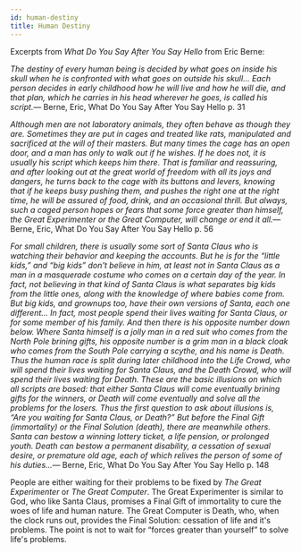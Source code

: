 ```yaml
---
id: human-destiny
title: Human Destiny
---
```

<link href="index.css" rel="stylesheet"></link>

Excerpts from *What Do You Say After You Say Hello* from Eric Berne:

<quote><cite>The destiny of every human being is decided by what goes on inside his skull when he is confronted with what goes on outside his skull... Each person decides in early childhood how he will live and how he will die, and that plan, which he carries in his head wherever he goes, is called his <i>script</i>.</cite><span>— <author>Berne, Eric</author>, <book>What Do You Say After You Say Hello p. 31</book></span></quote>

<quote><cite>Although men are not laboratory animals, they often behave as though they are. Sometimes they are put in cages and treated like rats, manipulated and sacrificed at the will of their masters. But many times the cage has an open door, and a man has only to walk out if he wishes. If he does not, it is usually his <i>script</i> which keeps him there. That is familiar and reassuring, and after looking out at the great world of freedom with all its joys and dangers, he turns back to the cage with its buttons and levers, knowing that if he keeps busy pushing them, and pushes the right one at the right time, he will be assured of food, drink, and an occasional thrill. But always, such a caged person hopes or fears that some force greater than himself, the <i>Great Experimenter</i> or the <i>Great Computer</i>, will change or end it all.</cite><span>— <author>Berne, Eric</author>, <book>What Do You Say After You Say Hello p. 56</book></span></quote>

<quote><cite>For small children, there is usually some sort of Santa Claus who is watching their behavior and keeping the accounts. But he is for the “little kids,” and “big kids” don't believe in him, at least not in Santa Claus as a man in a masquerade costume who comes on a certain day of the year. In fact, not believing in that kind of Santa Claus is what separates big kids from the little ones, along with the knowledge of where babies come from. But big kids, and grownups too, have their own versions of Santa, each one different... In fact, most people spend their lives waiting for Santa Claus, or for some member of his family. And then there is his opposite number down below. Where <i>Santa</i> himself is a jolly man in a red suit who comes from the North Pole brining gifts, his opposite number is a grim man in a black cloak who comes from the South Pole carrying a scythe, and his name is <i>Death</i>. Thus the human race is split during later childhood into the Life Crowd, who will spend their lives waiting for Santa Claus, and the Death Crowd, who will spend their lives waiting for Death. These are the basic illusions on which all scripts are based: that either Santa Claus will come eventually brining gifts for the winners, or Death will come eventually and solve all the problems for the losers. Thus the first question to ask about illusions is, “Are you waiting for Santa Claus, or Death?” But before the <i>Final Gift</i> (immortality) or the <i>Final Solution</i> (death), there are meanwhile others. Santa can bestow a winning lottery ticket, a life pension, or prolonged youth. Death can bestow a permanent disability, a cessation of sexual desire, or premature old age, each of which relives the person of some of his duties...</cite><span>— <author>Berne, Eric</author>, <book>What Do You Say After You Say Hello p. 148</book></span></quote>

People are either waiting for their problems to be fixed by *The Great Experimenter* or *The Great Computer*. The Great Experimenter is similar to God, who like Santa Claus, promises a Final Gift of immortality to cure the woes of life and human nature. The Great Computer is Death, who, when the clock runs out, provides the Final Solution: cessation of life and it's problems. The point is not to wait for “forces greater than yourself” to solve life's problems.
